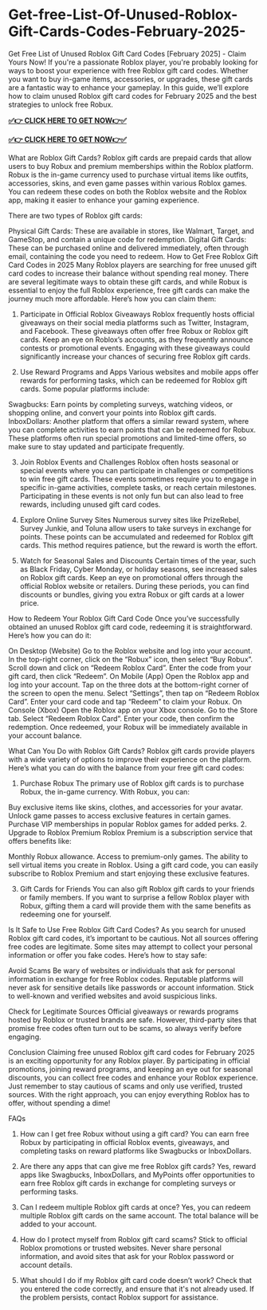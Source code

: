 # Get-free-List-Of-Unused-Roblox-Gift-Cards-Codes-February-2025-
Get Free List of Unused Roblox Gift Card Codes [February 2025] - Claim Yours Now!
If you're a passionate Roblox player, you're probably looking for ways to boost your experience with free Roblox gift card codes. Whether you want to buy in-game items, accessories, or upgrades, these gift cards are a fantastic way to enhance your gameplay. In this guide, we’ll explore how to claim unused Roblox gift card codes for February 2025 and the best strategies to unlock free Robux.

**[✅👉 CLICK HERE TO GET NOW👉✅](https://jahanhubspot.com/roblox/)**

**[✅👉 CLICK HERE TO GET NOW👉✅](https://jahanhubspot.com/roblox/)**

What are Roblox Gift Cards?
Roblox gift cards are prepaid cards that allow users to buy Robux and premium memberships within the Roblox platform. Robux is the in-game currency used to purchase virtual items like outfits, accessories, skins, and even game passes within various Roblox games. You can redeem these codes on both the Roblox website and the Roblox app, making it easier to enhance your gaming experience.

There are two types of Roblox gift cards:

Physical Gift Cards: These are available in stores, like Walmart, Target, and GameStop, and contain a unique code for redemption.
Digital Gift Cards: These can be purchased online and delivered immediately, often through email, containing the code you need to redeem.
How to Get Free Roblox Gift Card Codes in 2025
Many Roblox players are searching for free unused gift card codes to increase their balance without spending real money. There are several legitimate ways to obtain these gift cards, and while Robux is essential to enjoy the full Roblox experience, free gift cards can make the journey much more affordable. Here’s how you can claim them:

1. Participate in Official Roblox Giveaways
Roblox frequently hosts official giveaways on their social media platforms such as Twitter, Instagram, and Facebook. These giveaways often offer free Robux or Roblox gift cards. Keep an eye on Roblox’s accounts, as they frequently announce contests or promotional events. Engaging with these giveaways could significantly increase your chances of securing free Roblox gift cards.

2. Use Reward Programs and Apps
Various websites and mobile apps offer rewards for performing tasks, which can be redeemed for Roblox gift cards. Some popular platforms include:

Swagbucks: Earn points by completing surveys, watching videos, or shopping online, and convert your points into Roblox gift cards.
InboxDollars: Another platform that offers a similar reward system, where you can complete activities to earn points that can be redeemed for Robux.
These platforms often run special promotions and limited-time offers, so make sure to stay updated and participate frequently.

3. Join Roblox Events and Challenges
Roblox often hosts seasonal or special events where you can participate in challenges or competitions to win free gift cards. These events sometimes require you to engage in specific in-game activities, complete tasks, or reach certain milestones. Participating in these events is not only fun but can also lead to free rewards, including unused gift card codes.

4. Explore Online Survey Sites
Numerous survey sites like PrizeRebel, Survey Junkie, and Toluna allow users to take surveys in exchange for points. These points can be accumulated and redeemed for Roblox gift cards. This method requires patience, but the reward is worth the effort.

5. Watch for Seasonal Sales and Discounts
Certain times of the year, such as Black Friday, Cyber Monday, or holiday seasons, see increased sales on Roblox gift cards. Keep an eye on promotional offers through the official Roblox website or retailers. During these periods, you can find discounts or bundles, giving you extra Robux or gift cards at a lower price.

How to Redeem Your Roblox Gift Card Code
Once you’ve successfully obtained an unused Roblox gift card code, redeeming it is straightforward. Here’s how you can do it:

On Desktop (Website)
Go to the Roblox website and log into your account.
In the top-right corner, click on the “Robux” icon, then select “Buy Robux”.
Scroll down and click on “Redeem Roblox Card”.
Enter the code from your gift card, then click “Redeem”.
On Mobile (App)
Open the Roblox app and log into your account.
Tap on the three dots at the bottom-right corner of the screen to open the menu.
Select “Settings”, then tap on “Redeem Roblox Card”.
Enter your card code and tap “Redeem” to claim your Robux.
On Console (Xbox)
Open the Roblox app on your Xbox console.
Go to the Store tab.
Select “Redeem Roblox Card”.
Enter your code, then confirm the redemption.
Once redeemed, your Robux will be immediately available in your account balance.

What Can You Do with Roblox Gift Cards?
Roblox gift cards provide players with a wide variety of options to improve their experience on the platform. Here’s what you can do with the balance from your free gift card codes:

1. Purchase Robux
The primary use of Roblox gift cards is to purchase Robux, the in-game currency. With Robux, you can:

Buy exclusive items like skins, clothes, and accessories for your avatar.
Unlock game passes to access exclusive features in certain games.
Purchase VIP memberships in popular Roblox games for added perks.
2. Upgrade to Roblox Premium
Roblox Premium is a subscription service that offers benefits like:

Monthly Robux allowance.
Access to premium-only games.
The ability to sell virtual items you create in Roblox.
Using a gift card code, you can easily subscribe to Roblox Premium and start enjoying these exclusive features.

3. Gift Cards for Friends
You can also gift Roblox gift cards to your friends or family members. If you want to surprise a fellow Roblox player with Robux, gifting them a card will provide them with the same benefits as redeeming one for yourself.

Is It Safe to Use Free Roblox Gift Card Codes?
As you search for unused Roblox gift card codes, it’s important to be cautious. Not all sources offering free codes are legitimate. Some sites may attempt to collect your personal information or offer you fake codes. Here’s how to stay safe:

Avoid Scams
Be wary of websites or individuals that ask for personal information in exchange for free Roblox codes. Reputable platforms will never ask for sensitive details like passwords or account information. Stick to well-known and verified websites and avoid suspicious links.

Check for Legitimate Sources
Official giveaways or rewards programs hosted by Roblox or trusted brands are safe. However, third-party sites that promise free codes often turn out to be scams, so always verify before engaging.

Conclusion
Claiming free unused Roblox gift card codes for February 2025 is an exciting opportunity for any Roblox player. By participating in official promotions, joining reward programs, and keeping an eye out for seasonal discounts, you can collect free codes and enhance your Roblox experience. Just remember to stay cautious of scams and only use verified, trusted sources. With the right approach, you can enjoy everything Roblox has to offer, without spending a dime!

FAQs
1. How can I get free Robux without using a gift card?
You can earn free Robux by participating in official Roblox events, giveaways, and completing tasks on reward platforms like Swagbucks or InboxDollars.

2. Are there any apps that can give me free Roblox gift cards?
Yes, reward apps like Swagbucks, InboxDollars, and MyPoints offer opportunities to earn free Roblox gift cards in exchange for completing surveys or performing tasks.

3. Can I redeem multiple Roblox gift cards at once?
Yes, you can redeem multiple Roblox gift cards on the same account. The total balance will be added to your account.

4. How do I protect myself from Roblox gift card scams?
Stick to official Roblox promotions or trusted websites. Never share personal information, and avoid sites that ask for your Roblox password or account details.

5. What should I do if my Roblox gift card code doesn’t work?
Check that you entered the code correctly, and ensure that it's not already used. If the problem persists, contact Roblox support for assistance.
